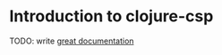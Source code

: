 # Introduction to clojure-csp

TODO: write [great documentation](http://jacobian.org/writing/what-to-write/)
